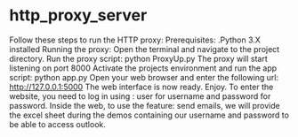 # http_proxy_server
Follow these steps to run the HTTP proxy:
Prerequisites:
.Python 3.X installed
Running the proxy:
Open the terminal and navigate to the project directory.
Run the proxy script: python ProxyUp.py
The proxy will start listening on port 8000
Activate the projects environment and run the app script: python app.py
Open your web browser and enter the following url: http://127.0.0.1:5000
The web interface is now ready. Enjoy.
To enter the website, you need to log in using : user for username and password for password.
Inside the web, to use the feature: send emails, we will provide the excel sheet during the demos containing 
our username and password to be able to access outlook.
